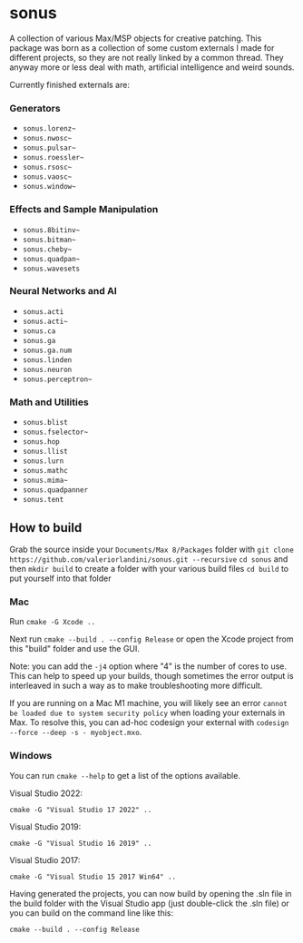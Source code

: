 # sonus
A collection of various Max/MSP objects for creative patching. This package was born as a collection of some custom externals
I made for different projects, so they are not really linked by a common thread. They anyway more or less deal with math,
artificial intelligence and weird sounds.

Currently finished externals are:

### Generators
* `sonus.lorenz~`
* `sonus.nwosc~`
* `sonus.pulsar~`
* `sonus.roessler~`
* `sonus.rsosc~`
* `sonus.vaosc~`
* `sonus.window~`

### Effects and Sample Manipulation
* `sonus.8bitinv~`
* `sonus.bitman~`
* `sonus.cheby~`
* `sonus.quadpan~`
* `sonus.wavesets`

### Neural Networks and AI
* `sonus.acti`
* `sonus.acti~`
* `sonus.ca`
* `sonus.ga`
* `sonus.ga.num`
* `sonus.linden`
* `sonus.neuron`
* `sonus.perceptron~`

### Math and Utilities
* `sonus.blist`
* `sonus.fselector~`
* `sonus.hop`
* `sonus.llist`
* `sonus.lurn`
* `sonus.mathc`
* `sonus.mima~`
* `sonus.quadpanner`
* `sonus.tent`


## How to build

Grab the source inside your `Documents/Max 8/Packages` folder with `git clone https://github.com/valeriorlandini/sonus.git --recursive` 
`cd sonus` and then `mkdir build` to create a folder with your various build files
`cd build` to put yourself into that folder

### Mac 

Run `cmake -G Xcode ..`

Next run `cmake --build . --config Release` or open the Xcode project from this "build" folder and use the GUI.

Note: you can add the `-j4` option where "4" is the number of cores to use.  This can help to speed up your builds, though sometimes the error output is interleaved in such a way as to make troubleshooting more difficult.

If you are running on a Mac M1 machine, you will likely see an error `cannot be loaded due to system security policy` when loading your externals in Max. To resolve this, you can ad-hoc codesign your external with `codesign --force --deep -s - myobject.mxo`.

### Windows

You can run `cmake --help` to get a list of the options available. 

Visual Studio 2022:

`cmake -G "Visual Studio 17 2022" ..`

Visual Studio 2019:

`cmake -G "Visual Studio 16 2019" ..`

Visual Studio 2017:

`cmake -G "Visual Studio 15 2017 Win64" ..`

Having generated the projects, you can now build by opening the .sln file in the build folder with the Visual Studio app (just double-click the .sln file) or you can build on the command line like this:

`cmake --build . --config Release`

